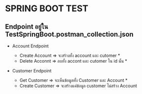 # SPRING BOOT TEST

## Endpoint อยู่ใน TestSpringBoot.postman_collection.json

- Account Endpoint

  - Create Account => จะสร้างทั้ง account และ cutomer \*
  - Delete Acconnt => ลบทั้ง accont และ cutomer ใน id นั้น \*

- Customer Endpoint

  - Get Customer => จะเห็นข้อมูลทั้ง Customer และ Account \*
  - Create Customer => จะสร้างแค่ข้อมูล customer ไม่สร้าง Account
